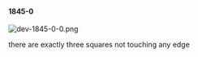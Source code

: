 #### 1845-0
![dev-1845-0-0.png](https://github.com/lil-lab/nlvr/raw/master/nlvr/dev/images/1/dev-1845-0-0.png "dev-1845-0-0.png")

there are exactly three squares not touching any edge
